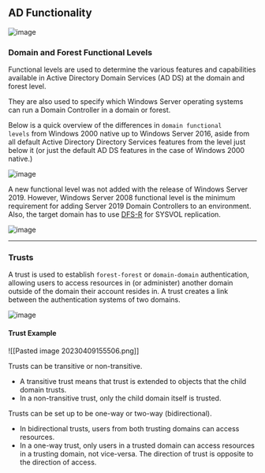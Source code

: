 ## AD Functionality
![image](https://user-images.githubusercontent.com/99975622/230773324-7ce0079c-6ff1-4cf9-aaff-a8aee910a276.png)

### Domain and Forest Functional Levels
Functional levels are used to determine the various features and capabilities available in Active Directory Domain Services (AD DS) at the domain and forest level.

They are also used to specify which Windows Server operating systems can run a Domain Controller in a domain or forest.

Below is a quick overview of the differences in `domain functional levels` from Windows 2000 native up to Windows Server 2016, aside from all default Active Directory Directory Services features from the level just below it (or just the default AD DS features in the case of Windows 2000 native.)

![image](https://user-images.githubusercontent.com/99975622/230773517-c50c00aa-34b7-4fef-8fee-53650a27308d.png)

A new functional level was not added with the release of Windows Server 2019. However, Windows Server 2008 functional level is the minimum requirement for adding Server 2019 Domain Controllers to an environment. Also, the target domain has to use [DFS-R](https://docs.microsoft.com/en-us/windows-server/storage/dfs-replication/dfsr-overview) for SYSVOL replication.

![image](https://user-images.githubusercontent.com/99975622/230773578-5144ce82-a681-4e49-8e47-8fc614d52edf.png)

---

### Trusts

A trust is used to establish `forest-forest` or `domain-domain` authentication, allowing users to access resources in (or administer) another domain outside of the domain their account resides in. A trust creates a link between the authentication systems of two domains.

![image](https://user-images.githubusercontent.com/99975622/230773699-c6299530-4d77-498c-b8a4-3a77ad6d54ff.png)
#### Trust Example
![[Pasted image 20230409155506.png]]

Trusts can be transitive or non-transitive.

-   A transitive trust means that trust is extended to objects that the child domain trusts.
-   In a non-transitive trust, only the child domain itself is trusted.

Trusts can be set up to be one-way or two-way (bidirectional).

-   In bidirectional trusts, users from both trusting domains can access resources.
-   In a one-way trust, only users in a trusted domain can access resources in a trusting domain, not vice-versa. The direction of trust is opposite to the direction of access.
